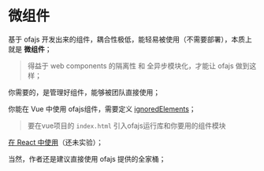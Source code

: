 # 微组件

基于 ofajs 开发出来的组件，耦合性极低，能轻易被使用（不需要部署），本质上就是 **微组件**；

> 得益于 web components 的隔离性 和 全异步模块化，才能让 ofajs 做到这样；

你需要的，是管理好组件，能够被团队直接使用；

你能在 Vue 中使用 ofajs组件，需要定义 [ignoredElements](https://v3.cn.vuejs.org/guide/migration/custom-elements-interop.html#%E6%A6%82%E8%A7%88)；

> 要在vue项目的 `index.html` 引入ofajs运行库和你要用的组件模块

[在 React 中使用](https://zh-hans.reactjs.org/docs/web-components.html)（还未实验）；

当然，作者还是建议直接使用 ofajs 提供的全家桶；